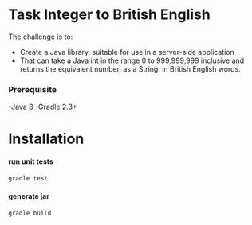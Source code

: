 # Task Integer to British English

The challenge is to:

  - Create a Java library, suitable for use in a server-side application
  - That can take a Java int in the range 0 to 999,999,999 inclusive and returns the  equivalent number, as a String, in British English words.


### Prerequisite
-Java 8
-Gradle 2.3+

# Installation
#### run unit tests

```sh
gradle test
```
#### generate jar

```sh
gradle build
```